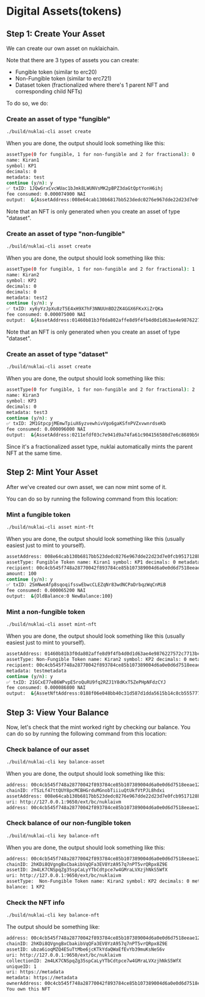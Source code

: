 # Digital Assets(tokens)

## Step 1: Create Your Asset

We can create our own asset on nuklaichain.

Note that there are 3 types of assets you can create:

- Fungible token (similar to erc20)
- Non-Fungible token (similar to erc721)
- Dataset token (fractionalized where there's 1 parent NFT and corresponding child NFTs)

To do so, we do:

### Create an asset of type "fungible"

```bash
./build/nuklai-cli asset create
```

When you are done, the output should look something like this:

```bash
assetType(0 for fungible, 1 for non-fungible and 2 for fractional): 0
name: Kiran1
symbol: KP1
decimals: 0
metadata: test
continue (y/n): y
✅ txID: 1JQwGrxCvcWUac1bJmk8LWUNVsMK2pBPZ3daGtQptYonH6ihj
fee consumed: 0.000074900 NAI
output:  &{AssetAddress:008e64cab130b6817bb523dedc0276e967dde22d23d7e0fcb9517128b4115366af AssetBalance:0 DatasetParentNftAddress:}
```

Note that an NFT is only generated when you create an asset of type "dataset".

### Create an asset of type "non-fungible"

```bash
./build/nuklai-cli asset create
```

When you are done, the output should look something like this:

```bash
assetType(0 for fungible, 1 for non-fungible and 2 for fractional): 1
name: Kiran2
symbol: KP2
decimals: 0
decimals: 0
metadata: test2
continue (y/n): y
✅ txID: xy6yYzJpXu8zT5E4xH9X7hF3NNUUnBD2ZK4GGX6FKxXiZrQKa
fee consumed: 0.000075000 NAI
output:  &{AssetAddress:01460b81b3f0da802affe8d9f4fb4d0d1d63ae4e9876227572c7713bc21b8ab706 AssetBalance:0 DatasetParentNftAddress:}
```

Note that an NFT is only generated when you create an asset of type "dataset".

### Create an asset of type "dataset"

```bash
./build/nuklai-cli asset create
```

When you are done, the output should look something like this:

```bash
assetType(0 for fungible, 1 for non-fungible and 2 for fractional): 2
name: Kiran3
symbol: KP3
decimals: 0
metadata: test3
continue (y/n): y
✅ txID: 2M1GtpcpjMEmwTpiuX6yzvewhivVgo6gaKSfnPVZxvwnrdseKb
fee consumed: 0.000096000 NAI
output:  &{AssetAddress:0211efdf03c7e941d9a74fa61c904156580d7e6c8689b56575de8dfaa8c26771dc AssetBalance:1 DatasetParentNftAddress:019a40ee0e2ca643fa9256c47247da7d0dff13f280a26cc8ef2c1fa5f3e8cffbe7}
```

Since it's a fractionalized asset type, nuklai automatically mints the parent NFT at the same time.

## Step 2: Mint Your Asset

After we've created our own asset, we can now mint some of it.

You can do so by running the following command from this location:

### Mint a fungible token

```bash
./build/nuklai-cli asset mint-ft
```

When you are done, the output should look something like this (usually easiest
just to mint to yourself).

```bash
assetAddress: 008e64cab130b6817bb523dedc0276e967dde22d23d7e0fcb9517128b4115366af
assetType: Fungible Token name: Kiran1 symbol: KP1 decimals: 0 metadata: test uri: 008e64cab130b6817bb523dedc0276e967dde22d23d7e0fcb9517128b4115366af totalSupply: 0 maxSupply: 0 admin: 00c4cb545f748a28770042f893784ce85b107389004d6a0e0d6d7518eeae1292d9 mintActor: 00c4cb545f748a28770042f893784ce85b107389004d6a0e0d6d7518eeae1292d9 pauseUnpauseActor: 00c4cb545f748a28770042f893784ce85b107389004d6a0e0d6d7518eeae1292d9 freezeUnfreezeActor: 00c4cb545f748a28770042f893784ce85b107389004d6a0e0d6d7518eeae1292d9 enableDisableKYCAccountActor: 00c4cb545f748a28770042f893784ce85b107389004d6a0e0d6d7518eeae1292d9
recipient: 00c4cb545f748a28770042f893784ce85b107389004d6a0e0d6d7518eeae1292d9
amount: 100
continue (y/n): y
✅ txID: 2SmNweAfp8sqoqifsswEbwcCLEZqNr83wdNCPaDrbqzWqCnMiB
fee consumed: 0.000065200 NAI
output:  &{OldBalance:0 NewBalance:100}
```

### Mint a non-fungible token

```bash
./build/nuklai-cli asset mint-nft
```

When you are done, the output should look something like this (usually easiest
just to mint to yourself).

```bash
assetAddress: 01460b81b3f0da802affe8d9f4fb4d0d1d63ae4e9876227572c7713bc21b8ab706
assetType: Non-Fungible Token name: Kiran2 symbol: KP2 decimals: 0 metadata: test2 uri: 01460b81b3f0da802affe8d9f4fb4d0d1d63ae4e9876227572c7713bc21b8ab706 totalSupply: 0 maxSupply: 0 admin: 00c4cb545f748a28770042f893784ce85b107389004d6a0e0d6d7518eeae1292d9 mintActor: 00c4cb545f748a28770042f893784ce85b107389004d6a0e0d6d7518eeae1292d9 pauseUnpauseActor: 00c4cb545f748a28770042f893784ce85b107389004d6a0e0d6d7518eeae1292d9 freezeUnfreezeActor: 00c4cb545f748a28770042f893784ce85b107389004d6a0e0d6d7518eeae1292d9 enableDisableKYCAccountActor: 00c4cb545f748a28770042f893784ce85b107389004d6a0e0d6d7518eeae1292d9
recipient: 00c4cb545f748a28770042f893784ce85b107389004d6a0e0d6d7518eeae1292d9
metadata: testmetadata
continue (y/n): y
✅ txID: 21GCxE77eB6WPvpE5roQuRU9fq2RZJ1Y8dKxT5ZePHpNFdzCYJ
fee consumed: 0.000086800 NAI
output:  &{AssetNftAddress:0188f06e048bb40c31d587d1dda5615b14c8cb55577747b142b2c77d69be5ba292 OldBalance:0 NewBalance:1}
```

## Step 3: View Your Balance

Now, let's check that the mint worked right by checking our balance. You can do
so by running the following command from this location:

### Check balance of our asset

```bash
./build/nuklai-cli key balance-asset
```

When you are done, the output should look something like this:

```bash
address: 00c4cb545f748a28770042f893784ce85b107389004d6a0e0d6d7518eeae1292d9
chainID: rTSzLf47ttQUY8pcMCBHGrduMGnobTiiiuQtUkfVtPJL8hdxi
assetAddress: 008e64cab130b6817bb523dedc0276e967dde22d23d7e0fcb9517128b4115366af
uri: http://127.0.0.1:9650/ext/bc/nuklaivm
address: 00c4cb545f748a28770042f893784ce85b107389004d6a0e0d6d7518eeae1292d9 balance: 100 KP1
```

### Check balance of our non-fungible token

```bash
./build/nuklai-cli key balance-nft
```

When you are done, the output should look something like this:

```bash
address: 00c4cb545f748a28770042f893784ce85b107389004d6a0e0d6d7518eeae1292d9
chainID: 2hKDi8QVgngBxCbakibVqQFa3EV8YzA957q7nPT5vrQRpx8Z9E
assetID: 2m4LK7CNSpqZg35spCaLyYTbCdtpce7w4GMraLVXzjhNkS5WfX
uri: http://127.0.0.1:9650/ext/bc/nuklaivm
assetType:  Non-Fungible Token name: Kiran2 symbol: KP2 decimals: 0 metadata: test2 uri: https://nukl.ai totalSupply: 1 maxSupply: 0 owner: 00c4cb545f748a28770042f893784ce85b107389004d6a0e0d6d7518eeae1292d9 mintAdmin: 00c4cb545f748a28770042f893784ce85b107389004d6a0e0d6d7518eeae1292d9 pauseUnpauseAdmin: 00c4cb545f748a28770042f893784ce85b107389004d6a0e0d6d7518eeae1292d9 freezeUnfreezeAdmin: 00c4cb545f748a28770042f893784ce85b107389004d6a0e0d6d7518eeae1292d9 enableDisableKYCAccountAdmin: 00c4cb545f748a28770042f893784ce85b107389004d6a0e0d6d7518eeae1292d9
balance: 1 KP2
```

### Check the NFT info

```bash
./build/nuklai-cli key balance-nft
```

The output should be something like:

```bash
address: 00c4cb545f748a28770042f893784ce85b107389004d6a0e0d6d7518eeae1292d9
chainID: 2hKDi8QVgngBxCbakibVqQFa3EV8YzA957q7nPT5vrQRpx8Z9E
assetID: ubza6ioqMZQ4ESuTtMbe6jcKTkYdaQWaEfEvYb39muKsNeS6v
uri: http://127.0.0.1:9650/ext/bc/nuklaivm
collectionID: 2m4LK7CNSpqZg35spCaLyYTbCdtpce7w4GMraLVXzjhNkS5WfX
uniqueID: 1
uri: https://metadata
metadata: https://metadata
ownerAddress: 00c4cb545f748a28770042f893784ce85b107389004d6a0e0d6d7518eeae1292d9
You own this NFT
```
